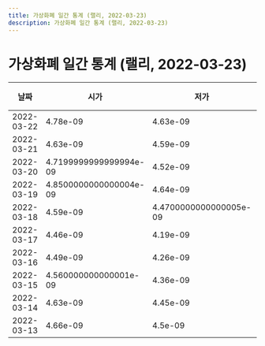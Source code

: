 ```yaml
---
title: 가상화폐 일간 통계 (랠리, 2022-03-23)
description: 가상화폐 일간 통계 (랠리, 2022-03-23)
---
```



가상화폐 일간 통계 (랠리, 2022-03-23)
===

|날짜|시가|저가|고가|종가|비고|
|--|--|--|--|--|--|
|2022-03-22|4.78e-09|4.63e-09|4.95e-09|4.92e-09|    |
|2022-03-21|4.63e-09|4.59e-09|5.31e-09|4.7e-09|    |
|2022-03-20|4.7199999999999994e-09|4.52e-09|4.8500000000000004e-09|4.66e-09|    |
|2022-03-19|4.8500000000000004e-09|4.64e-09|4.95e-09|4.81e-09|    |
|2022-03-18|4.59e-09|4.4700000000000005e-09|5.13e-09|4.8500000000000004e-09|    |
|2022-03-17|4.46e-09|4.19e-09|4.8e-09|4.59e-09|    |
|2022-03-16|4.49e-09|4.26e-09|4.58e-09|4.35e-09|    |
|2022-03-15|4.560000000000001e-09|4.36e-09|4.6e-09|4.49e-09|    |
|2022-03-14|4.63e-09|4.45e-09|4.71e-09|4.61e-09|    |
|2022-03-13|4.66e-09|4.5e-09|4.83e-09|4.67e-09|    |
